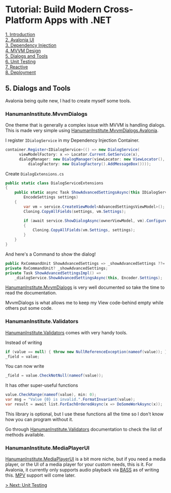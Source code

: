 # Tutorial: Build Modern Cross-Platform Apps with .NET

[1. Introduction](README.md)  
[2. Avalonia UI](2_Avalonia.md)  
[3. Dependency Injection](3_DependencyInjection.md)  
[4. MVVM Design](4_MVVM.md)  
[5. Dialogs and Tools](5_DialogsTools.md)  
[6. Unit Testing](6_UnitTesting.md)  
[7. Reactive](7_Reactive.md)  
[8. Deployment](8_Deployment.md)

## 5. Dialogs and Tools

Avalonia being quite new, I had to create myself some tools.

### HanumanInstitute.MvvmDialogs

One theme that is generally a complex issue with MVVM is handling dialogs. This is made very simple using [HanumanInstitute.MvvmDialogs.Avalonia](https://github.com/mysteryx93/HanumanInstitute.MvvmDialogs/).

I register `IDialogService` in my Dependency Injection Container.

```c#
container.Register<IDialogService>(() => new DialogService(
      viewModelFactory: x => Locator.Current.GetService(x), 
      dialogManager: new DialogManager(viewLocator: new ViewLocator(),
          dialogFactory: new DialogFactory().AddMessageBox())));
```

Create `DialogExtensions.cs`

```c#
public static class DialogServiceExtensions
{
    public static async Task ShowAdvancedSettingsAsync(this IDialogService service, INotifyPropertyChanged ownerViewModel,
        EncodeSettings settings)
    {
        var vm = service.CreateViewModel<AdvancedSettingsViewModel>();
        Cloning.CopyAllFields(settings, vm.Settings);

        if (await service.ShowDialogAsync(ownerViewModel, vm).ConfigureAwait(false) == true)
        {
            Cloning.CopyAllFields(vm.Settings, settings);
        }
    }
}
```

And here's a Command to show the dialog!

```c#
public RxCommandUnit ShowAdvancedSettings => _showAdvancedSettings ??= ReactiveCommand.CreateFromTask(ShowAdvancedSettingsImpl);
private RxCommandUnit? _showAdvancedSettings;
private Task ShowAdvancedSettingsImpl() =>
    _dialogService.ShowAdvancedSettingsAsync(this, Encoder.Settings);
```

[HanumanInstitute.MvvmDialogs](https://github.com/mysteryx93/HanumanInstitute.MvvmDialogs/) is very well documented so take the time to read the documentation.

MvvmDialogs is what allows me to keep my View code-behind empty while others put some code.

### HanumanInstitute.Validators

[HanumanInstitute.Validators](https://github.com/mysteryx93/HanumanInstitute.Validators) comes with very handy tools.

Instead of writing

```c#
if (value == null) { throw new NullReferenceException(nameof(value)); }
_field = value;
```

You can now write
```c#
_field = value.CheckNotNull(nameof(value));
```

It has other super-useful functions
```c#
value.CheckRange(nameof(value), min: 0);
var msg = "Value {0} is invalid.".FormatInvariant(value);
var result = await list.ForEachOrderedAsync(x => DoSomeWorkAsync(x));
```

This library is optional, but I use these functions all the time so I don't know how you can program without it.

Go through [HanumanInstitute.Validators](https://github.com/mysteryx93/HanumanInstitute.Validators) documentation to check the list of methods available.

### HanumanInstitute.MediaPlayerUI

[HanumanInstitute.MediaPlayerUI](https://github.com/mysteryx93/MediaPlayerUI.NET/) is a bit more niche, but if you need a media player, or the UI of a media player for your custom needs, this is it. For Avalonia, it currently only supports audio playback via [BASS](https://www.un4seen.com/) as of writing this. [MPV](https://mpv.io/) support will come later.

[> Next: Unit Testing](6_UnitTesting.md)
